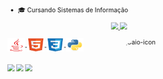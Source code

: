 


- 🎓 Cursando Sistemas de Informação

<div align="center">
  <a href="https://github.com/CaioSF">
  <img height="180em" src="https://github-readme-stats.vercel.app/api?username=CaioSF&show_icons=true&theme=dracula&include_all_commits=true&count_private=true"/>
  <img height="180em" src="https://github-readme-stats.vercel.app/api/top-langs/?username=CaioSF&layout=compact&langs_count=7&theme=dracula"/>
</div>
<div style="display: inline_block"><br>
  <img align="center" alt="Caio-Java" height="30" width="40" src="https://raw.githubusercontent.com/devicons/devicon/master/icons/java/java-plain.svg">
  <img align="center" alt="Caio-HTML" height="30" width="40" src="https://raw.githubusercontent.com/devicons/devicon/master/icons/html5/html5-original.svg">
  <img align="center" alt="Caio-CSS" height="30" width="40" src="https://raw.githubusercontent.com/devicons/devicon/master/icons/css3/css3-original.svg">
  <img align="center" alt="Caio-Python" height="30" width="40" src="https://raw.githubusercontent.com/devicons/devicon/master/icons/python/python-original.svg">
  
  <img align="right" alt="Caio-icon" height="250px" width="250px"  style="border-radius:50px;" src="https://cdn.discordapp.com/attachments/511574602472882177/1035343861452652544/Design_sem_nome.gif">
  
  
  ##
 
<div> 
 
  <a href="https://www.instagram.com/c_sfreitas_/" target="_blank"><img src="https://img.shields.io/badge/-Instagram-%23E4405F?style=for-the-badge&logo=instagram&logoColor=white" target="_blank"></a>
 <a href = "mailto:caios8837@gmail.com"><img src="https://img.shields.io/badge/-Gmail-%23333?style=for-the-badge&logo=gmail&logoColor=white" target="_blank"></a>
  <a href="[https://www.linkedin.com/in/rafaella-ballerini-45875016a](https://www.linkedin.com/in/caiosof/)" target="_blank"><img src="https://img.shields.io/badge/-LinkedIn-%230077B5?style=for-the-badge&logo=linkedin&logoColor=white" target="_blank"></a> 
 
  
